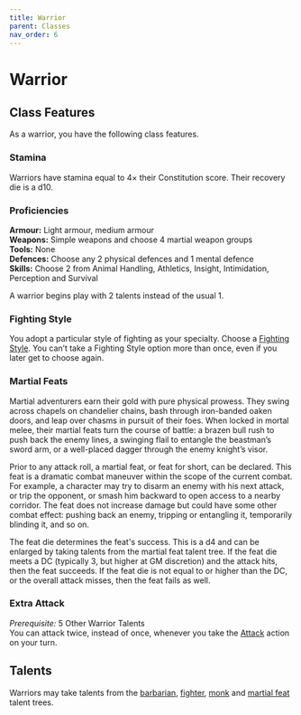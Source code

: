 ```yaml
---
title: Warrior
parent: Classes
nav_order: 6
---
```


# Warrior

## Class Features
As a warrior, you have the following class features.

### Stamina
Warriors have stamina equal to 4× their Constitution score. Their recovery die is a d10.

### Proficiencies
**Armour:** Light armour, medium armour<br>
**Weapons:** Simple weapons and choose 4 martial weapon groups<br>
**Tools:** None<br>
**Defences:** Choose any 2 physical defences and 1 mental defence<br>
**Skills:** Choose 2 from Animal Handling, Athletics, Insight, Intimidation, Perception and Survival

A warrior begins play with 2 talents instead of the usual 1.

### Fighting Style
You adopt a particular style of fighting as your specialty. Choose a [Fighting Style](https://stormchaserroleplaying.com/stormchaserRPG/Talents/Fighting/). You can’t take a Fighting Style option more than once, even if you later get to choose again.

### Martial Feats
Martial adventurers earn their gold with pure physical prowess. They swing across chapels on chandelier chains, bash through iron-banded oaken doors, and leap over chasms in pursuit of their foes. When locked in mortal melee, their martial feats turn the course of battle: a brazen bull rush to push back the enemy lines, a swinging flail to entangle the beastman’s sword arm, or a well-placed dagger through the enemy knight’s visor.

Prior to any attack roll, a martial feat, or feat for short, can be declared. This feat is a dramatic combat maneuver within the scope of the current combat. For example, a character may try to disarm an enemy with his next attack, or trip the opponent, or smash him backward to open access to a nearby corridor. The feat does not increase damage but could have some other combat effect: pushing back an enemy, tripping or entangling it, temporarily blinding it, and so on.

The feat die determines the feat's success. This is a d4 and can be enlarged by taking talents from the martial feat talent tree. If the feat die meets a DC (typically 3, but higher at GM discretion) and the attack hits, then the feat succeeds. If the feat die is not equal to or higher than the DC, or the overall attack misses, then the feat fails as well.

### Extra Attack
*Prerequisite:* 5 Other Warrior Talents<br>
You can attack twice, instead of once, whenever you take the [Attack](https://stormchaserroleplaying.com/stormchaserRPG/Combat/ActionsinCombat/Attack/#attack-) action on your turn.

## Talents
Warriors may take talents from the [barbarian](https://stormchaserroleplaying.com/stormchaserRPG/Talents/Barbarian/), [fighter](https://stormchaserroleplaying.com/stormchaserRPG/Talents/Fighter/), [monk](https://stormchaserroleplaying.com/stormchaserRPG/Talents/Monk/) and [martial feat](https://stormchaserroleplaying.com/stormchaserRPG/Talents/Martial/) talent trees.
